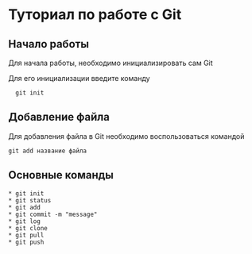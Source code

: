# Туториал по работе с Git

## Начало работы

Для начала работы, необходимо инициализировать сам Git

Для его инициализации введите команду 

```
  git init
```

## Добавление файла

Для добавления файла в Git необходимо воспользоваться командой 

```
git add название файла
```


## Основные команды

```
* git init
* git status
* git add
* git commit -m "message"
* git log
* git clone
* git pull
* git push
```